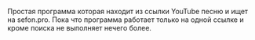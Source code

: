 Простая программа которая находит из ссылки YouTube песню и ищет на sefon.pro.
Пока что программа работает только на одной ссылке и кроме поиска не выполняет нечего более.